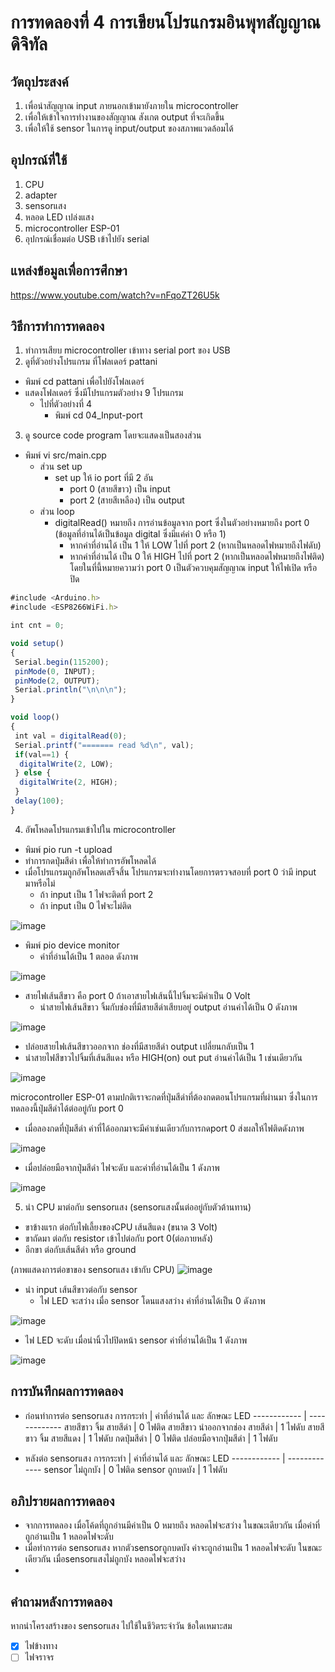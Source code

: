# การทดลองที่ 4 การเขียนโปรแกรมอินพุทสัญญาณดิจิทัล

## วัตถุประสงค์ 
1. เพื่อนำสัญญาณ input ภายนอกเข้ามายังภายใน microcontroller
2. เพื่อให้เข้าใจการทำงานของสัญญาณ สังเกต output ที่จะเกิดขึ้น 
3. เพื่อให้ใช้ sensor ในการดู input/output ของสภาพแวดล้อมได้

## อุปกรณ์ที่ใช้ 
1. CPU
2. adapter
3. sensorแสง
4. หลอด LED เปล่งแสง
5. microcontroller ESP-01
6. อุปกรณ์เชื่อมต่อ USB เข้าไปยัง serial

## แหล่งข้อมูลเพื่อการศึกษา
https://www.youtube.com/watch?v=nFqoZT26U5k

## วิธีการทำการทดลอง 
1. ทำการเสียบ microcontroller เข้าทาง serial port ของ USB 
2. ดูที่ตัวอย่างโปรแกรม ที่โฟลเดอร์ pattani
- พิมพ์ cd pattani เพื่อไปยังโฟลเดอร์
- แสดงโฟลเดอร์ ซึ่งมีโปรแกรมตัวอย่าง 9 โปรแกรม
  - ไปที่ตัวอย่างที่ 4
    - พิมพ์ cd 04_Input-port
3. ดู source code program โดยจะแสดงเป็นสองส่วน
- พิมพ์ vi src/main.cpp
  - ส่วน set up
    - set up ให้ io port ที่มี 2 อัน
      - port 0 (สายสีขาว) เป็น input
      - port 2 (สายสีเหลือง) เป็น output
  - ส่วน loop
    - digitalRead() หมายถึง การอ่านข้อมูลจาก port ซึ่งในตัวอย่างหมายถึง port 0 (ข้อมูลที่อ่านได้เป็นข้อมูล digital ซึ่งมีแค่ค่า 0 หรือ 1)
      - หากค่าที่อ่านได้ เป็น 1 ให้ LOW ไปที่ port 2 (หากเป็นหลอดไฟหมายถึงไฟดับ)
      - หากค่าที่อ่านได้ เป็น 0 ให้ HIGH ไปที่ port 2 (หากเป็นหลอดไฟหมายถึงไฟติด)
    โดยในที่นี้หมายความว่า port 0 เป็นตัวควบคุมสัญญาณ input ให้ไฟเปิด หรือ ปิด
    
```javascript
#include <Arduino.h>
#include <ESP8266WiFi.h>

int cnt = 0;

void setup()
{
 Serial.begin(115200);
 pinMode(0, INPUT);
 pinMode(2, OUTPUT);
 Serial.println("\n\n\n");
}

void loop()
{
 int val = digitalRead(0);
 Serial.printf("======= read %d\n", val);
 if(val==1) {
  digitalWrite(2, LOW);
 } else {
  digitalWrite(2, HIGH);
 }
 delay(100);
}
```

4. อัพโหลดโปรแกรมเข้าไปใน microcontroller
 - พิมพ์ pio run -t upload
 - ทำการกดปุ่มสีดำ เพื่อให้ทำการอัพโหลดได้
 - เมื่อโปรแกรมถูกอัพโหลดเสร็จสิ้น โปรแกรมจะทำงานโดยการตรวจสอบที่ port 0 ว่ามี input มาหรือไม่
    - ถ้า input เป็น 1 ไฟจะติดที่ port 2
    - ถ้า input เป็น 0 ไฟจะไม่ติด
     
![image](https://user-images.githubusercontent.com/80879966/112139035-d8345c00-8c04-11eb-8b8b-cbdebca7f3c4.jpg)

  - พิมพ์ pio device monitor
    - ค่าที่อ่านได้เป็น 1 ตลอด ดังภาพ

![image](https://user-images.githubusercontent.com/80879966/112141149-86410580-8c07-11eb-8024-c3718b21e5cb.jpg)

- สายไฟเส้นสีขาว คือ port 0 ถ้าเอาสายไฟเส้นนี้ไปจิ้มจะมีค่าเป็น 0 Volt
  - นำสายไฟเส้นสีขาว จิ้มกับช่องที่มีสายสีดำเสียบอยู่ output อ่านค่าได้เป็น 0 ดังภาพ
  
![image](https://user-images.githubusercontent.com/80879966/112145978-9bb92e00-8c0d-11eb-9cfd-d1d932cd2504.jpg)
  
  - ปล่อยสายไฟเส้นสีขาวออกจาก ช่องที่มีสายสีดำ output เปลี่ยนกลับเป็น 1
  - นำสายไฟสีขาวไปจิ้มที่เส้นสีแดง หรือ HIGH(on) out put อ่านค่าได้เป็น 1 เช่นเดียวกัน

![image](https://user-images.githubusercontent.com/80879966/112145984-9d82f180-8c0d-11eb-9977-d7e8e5682249.jpg)
  
  microcontroller ESP-01 ตามปกติเราจะกดที่ปุ่มสีดำที่ต้องกดตอนโปรแกรมที่ผ่านมา ซึ่งในการทดลองนี้ปุ่มสีดำได้ต่ออยู่กับ port 0 
  - เมื่อลองกดที่ปุ่มสีดำ ค่าที่ได้ออกมาจะมีค่าเช่นเดียวกับการกดport 0 ส่งผลให้ไฟติดดังภาพ

![image](https://user-images.githubusercontent.com/80879966/112144832-3add2600-8c0c-11eb-86ea-446ec0fa337f.jpg)

  - เมื่อปล่อยมือจากปุ่มสีดำ ไฟจะดับ และค่าที่อ่านได้เป็น 1 ดังภาพ

![image](https://user-images.githubusercontent.com/80879966/112144869-3dd81680-8c0c-11eb-908e-643573ce9f53.jpg)

5. นำ CPU มาต่อกับ sensorแสง (sensorแสงนั้นต่ออยู่กับตัวต้านทาน)
- ขาข้างแรก ต่อกับไฟเลี้ยงของCPU เส้นสีแดง (ขนาด 3 Volt)
- ขาถัดมา ต่อกับ resistor เข้าไปต่อกับ port 0(ต่อภายหลัง)
- อีกขา ต่อกับเส้นสีดำ หรือ ground

(ภาพแสดงการต่อขาของ sensorแสง เข้ากับ CPU)
![image](https://user-images.githubusercontent.com/80879966/112153543-f2c30100-8c15-11eb-815a-4ae3df03f124.jpg)

- นำ input เส้นสีขาวต่อกับ sensor 
  - ไฟ LED จะสว่าง เมื่อ sensor โดนแสงสว่าง ค่าที่อ่านได้เป็น 0 ดังภาพ

![image](https://user-images.githubusercontent.com/80879966/112155932-5f3eff80-8c18-11eb-8005-e237aa2f2665.jpg)

  - ไฟ LED จะดับ เมื่อนำนิ้วไปปิดหน้า sensor ค่าที่อ่านได้เป็น 1 ดังภาพ

![image](https://user-images.githubusercontent.com/80879966/112155944-6108c300-8c18-11eb-81e2-777c84f642a9.jpg)

## การบันทึกผลการทดลอง 
- ก่อนทำการต่อ sensorแสง
การกระทำ | ค่าที่อ่านได้ และ ลักษณะ LED
------------ | ------------- 
สายสีขาว จิ้ม สายสีดำ | 0 ไฟติด
สายสีขาว นำออกจากช่อง สายสีดำ | 1 ไฟดับ
สายสีขาว จิ้ม สายสีแดง | 1 ไฟดับ
กดปุ่มสีดำ | 0 ไฟติด
ปล่อยมือจากปุ่มสีดำ | 1 ไฟดับ

- หลังต่อ sensorแสง
การกระทำ | ค่าที่อ่านได้ และ ลักษณะ LED
------------ | ------------- 
sensor ไม่ถูกบัง | 0 ไฟติด
sensor ถูกบดบัง | 1 ไฟดับ

## อภิปรายผลการทดลอง 
- จากการทดลอง เมื่อโค้ดที่ถูกอ่านมีค่าเป็น 0 หมายถึง หลอดไฟจะสว่าง ในขณะเดียวกัน เมื่อค่าที่ถูกอ่านเป็น 1 หลอดไฟจะดับ 
- เมื่อทำการต่อ sensorแสง หากตัวsensorถูกบดบัง ค่าจะถูกอ่านเป็น 1 หลอดไฟจะดับ ในขณะเดียวกัน เมื่อsensorแสงไม่ถูกบัง หลอดไฟจะสว่าง
- 
## คำถามหลังการทดลอง 
หากนำโครงสร้างของ sensorแสง ไปใช้ในชีวิตระจำวัน ข้อใดเหมาะสม
- [x] ไฟข้างทาง
- [ ] ไฟจราจร
